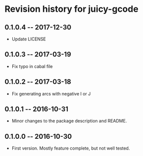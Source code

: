 # Revision history for juicy-gcode

## 0.1.0.4  -- 2017-12-30

* Update LICENSE

## 0.1.0.3  -- 2017-03-19

* Fix typo in cabal file

## 0.1.0.2  -- 2017-03-18

* Fix generating arcs with negative I or J

## 0.1.0.1  -- 2016-10-31

* Minor changes to the package description and README.

## 0.1.0.0  -- 2016-10-30

* First version. Mostly feature complete, but not well tested.
